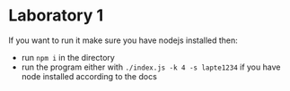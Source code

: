 # Laboratory 1

If you want to run it make sure you have nodejs installed then:
- run `npm i` in the directory
- run the program either with `./index.js -k 4 -s lapte1234` if you have node installed according to the docs